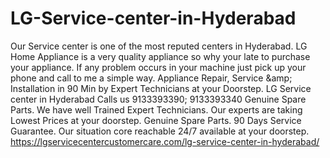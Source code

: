 # LG-Service-center-in-Hyderabad
  Our Service center is one of the most reputed centers in Hyderabad. LG Home Appliance is a very quality appliance so why your late to purchase your appliance. If any problem occurs in your machine just pick up your phone and call to me a simple way. Appliance Repair, Service &amp;amp; Installation in 90 Min by Expert Technicians at your Doorstep. LG Service center in Hyderabad Calls us 9133393390; 9133393340 Genuine Spare Parts. We have well Trained Expert Technicians. Our experts are taking Lowest Prices at your doorstep. Genuine Spare Parts. 90 Days Service Guarantee. Our situation core reachable 24/7 available at your doorstep. https://lgservicecentercustomercare.com/lg-service-center-in-hyderabad/
